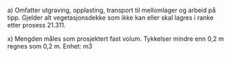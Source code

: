 a) Omfatter utgraving, opplasting, transport til mellomlager og arbeid på tipp. Gjelder alt vegetasjonsdekke som ikke kan eller skal lagres i ranke etter prosess 21.311.

x) Mengden måles som prosjektert fast volum. Tykkelser mindre enn 0,2 m regnes som 0,2 m. Enhet: m3


